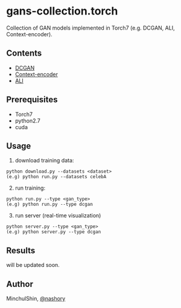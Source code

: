 # gans-collection.torch
Collection of GAN models implemented in Torch7 (e.g. DCGAN, ALI, Context-encoder).


## Contents
+ [DCGAN](https://arxiv.org/abs/1511.06434)
+ [Context-encoder](http://www.cv-foundation.org/openaccess/content_cvpr_2016/html/Pathak_Context_Encoders_Feature_CVPR_2016_paper.html)
+ [ALI](https://arxiv.org/abs/1606.00704)


## Prerequisites
+ Torch7
+ python2.7
+ cuda

## Usage
1. download training data:
~~~ 
python download.py --datasets <dataset>
(e.g) python run.py --datasets celebA
~~~
2. run training:
~~~ 
python run.py --type <gan_type>
(e.g) python run.py --type dcgan
~~~
3. run server (real-time visualization)
~~~
python server.py --type <gan_type>
(e.g) python server.py --type dcgan
~~~

## Results
will be updated soon.




## Author
MinchulShin, [@nashory](https://github.com/nashory)



